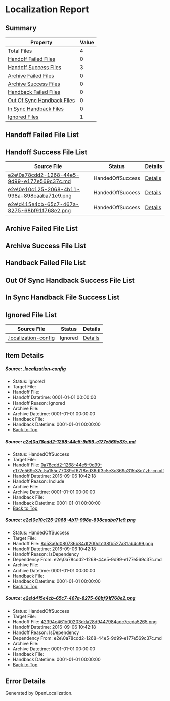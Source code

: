# <a name='report-top'></a> Localization Report

## Summary
 Property | Value 
 -------- | ----- 
 Total Files | 4
[ Handoff Failed Files ](#handoff-failed-list)| 0
[ Handoff Success Files ](#handoff-success-list)| 3
[ Archive Failed Files ](#archive-failed-list)| 0
[ Archive Success Files ](#archive-success-list)| 0
[ Handback Failed Files ](#handback-failed-list)| 0
[ Out Of Sync Handback Files ](#outofsync-handback-success-list)| 0
[ In Sync Handback Files ](#insync-handback-success-list)| 0
[ Ignored Files ](#ignored-list)| 1

## <a name='handoff-failed-list'></a> Handoff Failed File List

## <a name='handoff-success-list'></a> Handoff Success File List
 Source File | Status | Details 
 ----------- | ------ | ------- 
 [e2e\0a78cdd2-1268-44e5-9d99-e177e569c37c.md](https://github.com/OpenLocalizationTestOrg/ol-test0/blob/87777b1a0c41f7e57573fcc1e2e87ecec684cb8a/e2e/0a78cdd2-1268-44e5-9d99-e177e569c37c.md) | HandedOffSuccess | [Details](#1990b84327ae1390a3becc77c70ed7d6a3a489961)
 [e2e\0e10c125-2068-4b11-998a-898caaba71e9.png](https://github.com/OpenLocalizationTestOrg/ol-test0/blob/87777b1a0c41f7e57573fcc1e2e87ecec684cb8a/e2e/0e10c125-2068-4b11-998a-898caaba71e9.png) | HandedOffSuccess | [Details](#8d53a0d080736b84df200cb138fb527a31ab4c992)
 [e2e\d415e4cb-65c7-467a-8275-68bf91f768e2.png](https://github.com/OpenLocalizationTestOrg/ol-test0/blob/87777b1a0c41f7e57573fcc1e2e87ecec684cb8a/e2e/d415e4cb-65c7-467a-8275-68bf91f768e2.png) | HandedOffSuccess | [Details](#42394c461b00203dda28d9447984adc7ccda52653)

## <a name='archive-failed-list'></a> Archive Failed File List

## <a name='archive-success-list'></a> Archive Success File List

## <a name='handback-failed-list'></a> Handback Failed File List

## <a name='outofsync-handback-success-list'></a> Out Of Sync Handback Success File List

## <a name='insync-handback-success-list'></a> In Sync Handback File Success List

## <a name='ignored-list'></a> Ignored File List
 Source File | Status | Details 
 ----------- | ------ | ------- 
 [.localization-config](https://github.com/OpenLocalizationTestOrg/ol-test0/blob/87777b1a0c41f7e57573fcc1e2e87ecec684cb8a/.localization-config) | Ignored | [Details](#3d4f252ac210baf56311d7e97dcc2db10974dbd20)

## Item Details
##### <a name='3d4f252ac210baf56311d7e97dcc2db10974dbd20'></a> Source: [.localization-config](https://github.com/OpenLocalizationTestOrg/ol-test0/blob/87777b1a0c41f7e57573fcc1e2e87ecec684cb8a/.localization-config)
* Status: Ignored
* Target File: 
* Handoff File: 
* Handoff Datetime: 0001-01-01 00:00:00
* Handoff Reason: Ignored
* Archive File: 
* Archive Datetime: 0001-01-01 00:00:00
* Handback File: 
* Handback Datetime: 0001-01-01 00:00:00
* [Back to Top](#report-top)

##### <a name='1990b84327ae1390a3becc77c70ed7d6a3a489961'></a> Source: [e2e\0a78cdd2-1268-44e5-9d99-e177e569c37c.md](https://github.com/OpenLocalizationTestOrg/ol-test0/blob/87777b1a0c41f7e57573fcc1e2e87ecec684cb8a/e2e/0a78cdd2-1268-44e5-9d99-e177e569c37c.md)
* Status: HandedOffSuccess
* Target File: 
* Handoff File: [0a78cdd2-1268-44e5-9d99-e177e569c37c.5a155c77089cf67f8ed36df3c5e3c369a315b8c7.zh-cn.xlf](https://github.com/OpenLocalizationTestOrg/ol-test0-handoff/blob/885705611f15cf65650f3d8f9b6ae7c4e326fb27/ol-handoff/OpenLocalizationTestOrg/ol-test0-zhcn/ci/ht/0a78cdd2-1268-44e5-9d99-e177e569c37c.5a155c77089cf67f8ed36df3c5e3c369a315b8c7.zh-cn.xlf)
* Handoff Datetime: 2016-09-06 10:42:18
* Handoff Reason: Include
* Archive File: 
* Archive Datetime: 0001-01-01 00:00:00
* Handback File: 
* Handback Datetime: 0001-01-01 00:00:00
* [Back to Top](#report-top)

##### <a name='8d53a0d080736b84df200cb138fb527a31ab4c992'></a> Source: [e2e\0e10c125-2068-4b11-998a-898caaba71e9.png](https://github.com/OpenLocalizationTestOrg/ol-test0/blob/87777b1a0c41f7e57573fcc1e2e87ecec684cb8a/e2e/0e10c125-2068-4b11-998a-898caaba71e9.png)
* Status: HandedOffSuccess
* Target File: 
* Handoff File: [8d53a0d080736b84df200cb138fb527a31ab4c99.png](https://github.com/OpenLocalizationTestOrg/ol-test0-handoff/blob/885705611f15cf65650f3d8f9b6ae7c4e326fb27/ol-handoff/OpenLocalizationTestOrg/ol-test0-zhcn/ci/ht/8d53a0d080736b84df200cb138fb527a31ab4c99.png)
* Handoff Datetime: 2016-09-06 10:42:18
* Handoff Reason: IsDependency
* Dependency From: e2e\0a78cdd2-1268-44e5-9d99-e177e569c37c.md
* Archive File: 
* Archive Datetime: 0001-01-01 00:00:00
* Handback File: 
* Handback Datetime: 0001-01-01 00:00:00
* [Back to Top](#report-top)

##### <a name='42394c461b00203dda28d9447984adc7ccda52653'></a> Source: [e2e\d415e4cb-65c7-467a-8275-68bf91f768e2.png](https://github.com/OpenLocalizationTestOrg/ol-test0/blob/87777b1a0c41f7e57573fcc1e2e87ecec684cb8a/e2e/d415e4cb-65c7-467a-8275-68bf91f768e2.png)
* Status: HandedOffSuccess
* Target File: 
* Handoff File: [42394c461b00203dda28d9447984adc7ccda5265.png](https://github.com/OpenLocalizationTestOrg/ol-test0-handoff/blob/885705611f15cf65650f3d8f9b6ae7c4e326fb27/ol-handoff/OpenLocalizationTestOrg/ol-test0-zhcn/ci/ht/42394c461b00203dda28d9447984adc7ccda5265.png)
* Handoff Datetime: 2016-09-06 10:42:18
* Handoff Reason: IsDependency
* Dependency From: e2e\0a78cdd2-1268-44e5-9d99-e177e569c37c.md
* Archive File: 
* Archive Datetime: 0001-01-01 00:00:00
* Handback File: 
* Handback Datetime: 0001-01-01 00:00:00
* [Back to Top](#report-top)


## Error Details

Generated by OpenLocalization.
